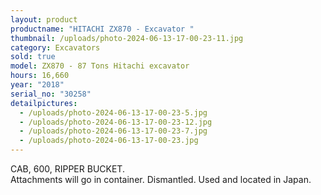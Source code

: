 ```yaml
---
layout: product
productname: "HITACHI ZX870 - Excavator "
thumbnail: /uploads/photo-2024-06-13-17-00-23-11.jpg
category: Excavators
sold: true
model: ZX870 - 87 Tons Hitachi excavator
hours: 16,660
year: "2018"
serial_no: "30258"
detailpictures:
  - /uploads/photo-2024-06-13-17-00-23-5.jpg
  - /uploads/photo-2024-06-13-17-00-23-12.jpg
  - /uploads/photo-2024-06-13-17-00-23-7.jpg
  - /uploads/photo-2024-06-13-17-00-23.jpg
---
```

CAB, 600, RIPPER BUCKET.\
Attachments will go in container. Dismantled. Used and located in Japan.